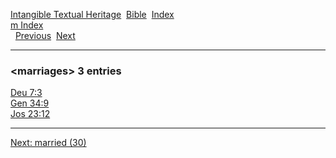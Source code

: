 [Intangible Textual Heritage](../../index)  [Bible](../index) 
[Index](index)   
[m Index](_m_)  
  [Previous](c07160)  [Next](c07162) 

------------------------------------------------------------------------

### &lt;marriages&gt; 3 entries

[Deu 7:3](../kjv/deu007.htm#003)  
[Gen 34:9](../kjv/gen034.htm#009)  
[Jos 23:12](../kjv/jos023.htm#012)  

------------------------------------------------------------------------

[Next: married (30)](c07162)
